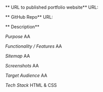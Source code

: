 ** URL to published portfolio website**
URL:

** GitHub Repo**
URL:

** Description**

_Purpose_
AA

_Functionality / Features_
AA

_Sitemap_
AA

_Screenshots_
AA

_Target Audience_
AA

_Tech Stack_
HTML & CSS







